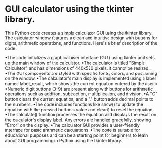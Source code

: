 # GUI calculator using the tkinter library.
This Python code creates a simple calculator GUI using the tkinter library. The calculator window features a clean and intuitive design with buttons for digits, arithmetic operations, and functions. Here's a brief description of the code:

•The code initializes a graphical user interface (GUI) using tkinter and sets up the main window of the calculator.
•The calculator is titled "Simple Calculator" and has dimensions of 440x520 pixels. It cannot be resized.
•The GUI components are styled with specific fonts, colors, and positioning on the window.
•The calculator's main display is implemented using a label named label_result, which shows the current equation entered by the user.•
•Numeric digit buttons (0-9) are present along with buttons for arithmetic operations such as addition, subtraction, multiplication, and division.
•A "C" button clears the current equation, and a "." button adds decimal points to the numbers.
•The code includes functions like show() to update the equation with the pressed button's value and clear() to reset the equation.
•The calculate() function processes the equation and displays the result on the calculator's display label. Any errors are handled gracefully, showing "Error" on the display.
•The calculator GUI provides a user-friendly interface for basic arithmetic calculations.
•The code is suitable for educational purposes and can be a starting point for beginners to learn about GUI programming in Python using the tkinter library.
